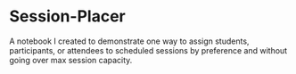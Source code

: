 # Session-Placer
A notebook I created to demonstrate one way to assign students, participants, or attendees to scheduled sessions by preference and without going over max session capacity.
